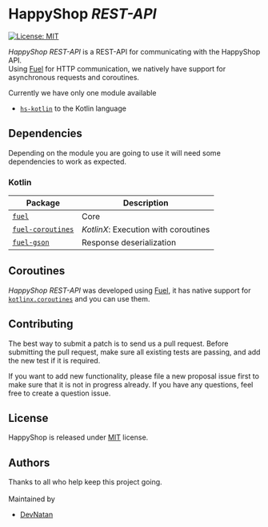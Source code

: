 # HappyShop *REST-API*
<a href="https://github.com/HappyMC/HS-RestAPI/blob/master/LICENSE"><img alt="License: MIT" src="https://img.shields.io/github/license/Naereen/StrapDown.js.svg"></a>

*HappyShop REST-API* is a REST-API for communicating with the HappyShop API.\
Using [Fuel](https://github.com/kittinunf/fuel) for HTTP communication, we natively have support for asynchronous requests and coroutines.

Currently we have only one module available
* [`hs-kotlin`](https://github.com/HappyMC/HS-RestAPI/tree/master/hs-kotlin) to the Kotlin language

## Dependencies
Depending on the module you are going to use it will need some dependencies to work as expected.

### Kotlin
| Package | Description |
| ------ | ------------ |
| [`fuel`](https://github.com/kittinunf/fuel) | Core |
| [`fuel-coroutines`](https://github.com/kittinunf/fuel/blob/master/fuel-coroutines) | *KotlinX*: Execution with coroutines |
| [`fuel-gson`](https://github.com/kittinunf/fuel/blob/master/fuel-gson) | Response deserialization |

## Coroutines
*HappyShop REST-API* was developed using [Fuel](https://github.com/kittinunf/fuel), it has native support for [`kotlinx.coroutines`](https://github.com/kotlin/kotlinx.coroutines) and you can use them.

## Contributing
The best way to submit a patch is to send us a pull request. Before submitting the pull request, make sure all existing tests are passing, and add the new test if it is required.

If you want to add new functionality, please file a new proposal issue first to make sure that it is not in progress already. If you have any questions, feel free to create a question issue.

## License
HappyShop is released under [MIT](https://github.com/HappyMC/HS-RestAPI/blob/master/LICENSE) license.

## Authors
Thanks to all who help keep this project going.\
<br/>
Maintained by
* [DevNatan](https://github.com/DevNatan)
